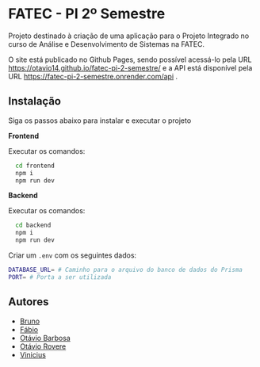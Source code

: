 # FATEC - PI 2º Semestre

Projeto destinado à criação de uma aplicação para o Projeto Integrado no curso de Análise e Desenvolvimento de Sistemas na FATEC.

O site está publicado no Github Pages, sendo possível acessá-lo pela URL https://otavio14.github.io/fatec-pi-2-semestre/ e a API está disponível pela URL https://fatec-pi-2-semestre.onrender.com/api .
## Instalação

Siga os passos abaixo para instalar e executar o projeto

**Frontend**

Executar os comandos:

```bash
  cd frontend
  npm i
  npm run dev
```

**Backend**

Executar os comandos:

```bash
  cd backend
  npm i
  npm run dev
```

Criar um `.env` com os seguintes dados:

```bash
DATABASE_URL= # Caminho para o arquivo do banco de dados do Prisma
PORT= # Porta a ser utilizada
```
## Autores

- [Bruno](https://www.github.com/brunojohannn)
- [Fábio](https://www.github.com/)
- [Otávio Barbosa](https://www.github.com/OtavioBScar)
- [Otávio Rovere](https://www.github.com/Otavio14)
- [Vinicius](https://www.github.com/Vinij77)

